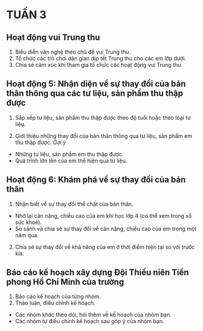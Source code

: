 # TUẦN 3

## Hoạt động vui Trung thu
1. Biểu diễn văn nghệ theo chủ đề vui Trung thu.
2. Tổ chức các trò chơi dân gian dịp tết Trung thu cho các em lớp dưới.
3. Chia sẻ cảm xúc khi tham gia tổ chức các hoạt động vui Trung thu.

## Hoạt động 5: Nhận diện về sự thay đổi của bản thân thông qua các tư liệu, sản phẩm thu thập được

1. Sắp xếp tư liệu, sản phẩm thu thập được theo độ tuổi hoặc theo loại tư liệu.

2. Giới thiệu những thay đổi của bản thân thông qua tư liệu, sản phẩm em thu thập được.
*Gợi ý*
* Những tư liệu, sản phẩm em thu thập được.
* Quá trình lớn lên của em thể hiện qua tư liệu.

## Hoạt động 6: Khám phá về sự thay đổi của bản thân
1. Nhận biết về sự thay đổi thể chất của bản thân.
* Nhớ lại cân nặng, chiều cao của em khi học lớp 4 (có thể xem trong sổ sức khoẻ).
* So sánh và chia sẻ sự thay đổi về cân nặng, chiều cao của em trong một năm qua.

2. Chia sẻ sự thay đổi về khả năng của em ở thời điểm hiện tại so với trước kia.

## Báo cáo kế hoạch xây dựng Đội Thiếu niên Tiền phong Hồ Chí Minh của trường
1. Báo cáo kế hoạch của từng nhóm.
2. Thảo luận, điều chỉnh kế hoạch.
* Các nhóm khác theo dõi, hỏi thêm về kế hoạch của nhóm bạn.
* Các nhóm tự điều chỉnh kế hoạch sau góp ý của nhóm bạn.
